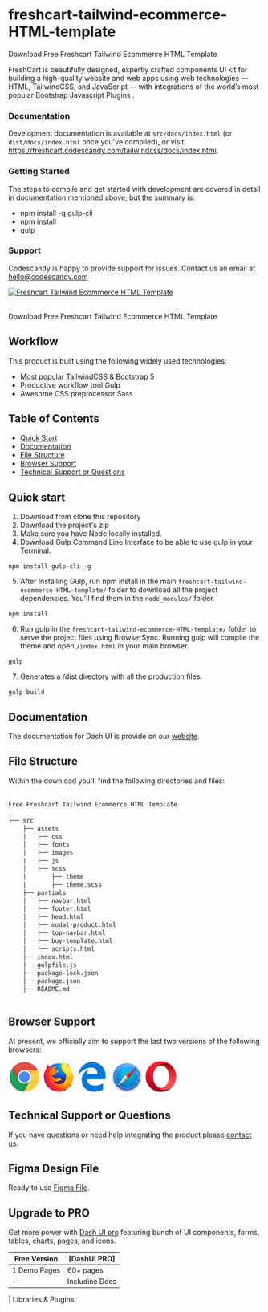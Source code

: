 # freshcart-tailwind-ecommerce-HTML-template

Download Free Freshcart Tailwind Ecommerce HTML Template

FreshCart is beautifully designed, expertly crafted components UI kit for building a high-quality website and web apps using web technologies — HTML, TailwindCSS, and JavaScript — with integrations of
the world’s most popular Bootstrap Javascript Plugins .

### Documentation

Development documentation is available at `src/docs/index.html` (or `dist/docs/index.html` once you've compiled), or visit https://freshcart.codescandy.com/tailwindcss/docs/index.html.

### Getting Started

The steps to compile and get started with development are covered in detail in documentation mentioned above, but the summary is:

- npm install -g gulp-cli
- npm install
- gulp

### Support

Codescandy is happy to provide support for issues. Contact us an email at hello@codescandy.com

<a href="https://dashui.codescandy.com/">
 <img src="https://freshcart-tailwind.codescandy.com/assets/images/overview/landing-img-1.jpg" alt="Freshcart Tailwind Ecommerce HTML Template"/>
</a>
 <br />
  <br />

Download Free Freshcart Tailwind Ecommerce HTML Template

## Workflow

This product is built using the following widely used technologies:

- Most popular TailwindCSS & Bootstrap 5
- Productive workflow tool Gulp
- Awesome CSS preprocessor Sass

## Table of Contents

- [Quick Start](#quick-start)
- [Documentation](#documentation)
- [File Structure](#file-structure)
- [Browser Support](#browser-support)
- [Technical Support or Questions](#technical-support-or-questions)

## Quick start

1. Download from clone this repository
2. Download the project's zip
3. Make sure you have Node locally installed.
4. Download Gulp Command Line Interface to be able to use gulp in your Terminal.

```
npm install gulp-cli -g
```

5. After installing Gulp, run npm install in the main `freshcart-tailwind-ecommerce-HTML-template/` folder to download all the project dependencies. You'll find them in the `node_modules/` folder.

```
npm install
```

6. Run gulp in the `freshcart-tailwind-ecommerce-HTML-template/` folder to serve the project files using BrowserSync. Running gulp will compile the theme and open `/index.html` in your main browser.

```
gulp
```

7. Generates a /dist directory with all the production files.

```
gulp build
```

## Documentation

The documentation for Dash UI is provide on our [website](https://codescandy.com/dashui/docs/gulp.html).

## File Structure

Within the download you'll find the following directories and files:

```

Free Freshcart Tailwind Ecommerce HTML Template
.
├── src
    ├── assets
    |   ├── css
    │   ├── fonts
    │   ├── images
    |   ├── js
    │   ├── scss
    |       ├── theme
    |       ├── theme.scss
    ├── partials
    │   ├── navbar.html
    │   ├── footer.html
    │   ├── head.html
    │   ├── modal-product.html
    │   ├── top-navbar.html
    │   ├── buy-template.html            
    │   └── scripts.html
    ├── index.html
    ├── gulpfile.js
    ├── package-lock.json
    ├── package.json
    ├── README.md


```

## Browser Support

At present, we officially aim to support the last two versions of the following browsers:

<img src="https://github.com/codescandy/freshcart-tailwind-ecommerce-HTML-template/blob/main/src/assets/images/marketing/chrome.png" width="64" height="64">
<img src="https://github.com/codescandy/freshcart-tailwind-ecommerce-HTML-template/blob/main/src/assets/images/marketing/firefox.png" width="64" height="64">
<img src="https://github.com/codescandy/freshcart-tailwind-ecommerce-HTML-template/blob/main/src/assets/images/marketing/edge.png" width="64" height="64">
<img src="https://github.com/codescandy/freshcart-tailwind-ecommerce-HTML-template/blob/main/src/assets/images/marketing/safari.png" width="64" height="64">
<img src="https://github.com/codescandy/freshcart-tailwind-ecommerce-HTML-template/blob/main/src/assets/images/marketing/opera.png" width="64" height="64">

## Technical Support or Questions

If you have questions or need help integrating the product please [contact us](https://codescandy.com/contact-us/).

## Figma Design File

Ready to use [Figma File]().

## Upgrade to PRO

Get more power with [Dash UI pro](https://dashui.codescandy.com/) featuring bunch of UI components, forms, tables, charts, pages, and icons.

| Free Version | [DashUI PRO]   |
| ------------ | -------------- |
| 1 Demo Pages | 60+ pages      |
| -            | Includine Docs |

| Libraries & Plugins
